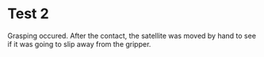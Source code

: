 # Test 2
Grasping occured. After the contact, the satellite was moved by hand to see if it was going to slip away from the gripper.
